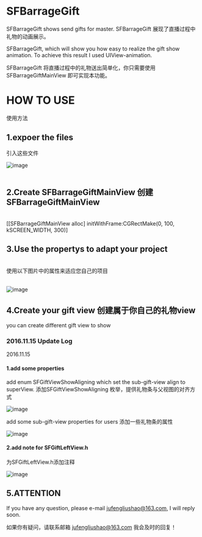 # SFBarrageGift
SFBarrageGift shows send gifts for master. SFBarrageGift 展现了直播过程中礼物的动画展示。 

SFBarrageGift, which will show you how easy to realize the gift show animation. To achieve this result I used UIView-animation.

SFBarrageGift 将直播过程中的礼物送出简单化，你只需要使用 SFBarrageGiftMainView 即可实现本功能。

<h1>HOW TO USE</h1>
使用方法

 <h2>1.expoer the files</h2>
引入这些文件

![image](https://github.com/jufengliushao/SFBarrageGift/blob/master/ReadmeImage/Readme-1.png)
<br/><br/>

<h2>2.Create SFBarrageGiftMainView   创建SFBarrageGiftMainView</h2><br/>
[[SFBarrageGiftMainView alloc] initWithFrame:CGRectMake(0, 100, kSCREEN_WIDTH, 300)]
<br/>


<h2>3.Use the propertys to adapt your project</h2> <br/>
  使用以下图片中的属性来适应您自己的项目<br/><br/>
  
 ![image](https://github.com/jufengliushao/SFBarrageGift/blob/master/ReadmeImage/Readme-2.png)
  
 
 <h2>4.Create your gift view    创建属于你自己的礼物view</h2>
 
 you can create different gift view to show 
 
<h3>2016.11.15 Update Log</h3>
 2016.11.15     
<h4>1.add some properties </h4>
 
  add enum SFGiftViewShowAligning which set the sub-gift-view align to superView.
   添加SFGiftViewShowAligning 枚举，提供礼物条与父视图的对齐方式
 
![image](https://github.com/jufengliushao/SFBarrageGift/blob/master/ReadmeImage/Readme-3.png)
 
   add some sub-gift-view properties for users 
    添加一些礼物条的属性
 
![image](https://github.com/jufengliushao/SFBarrageGift/blob/master/ReadmeImage/Readme-4.png)
 
 <h4>2.add note for  SFGiftLeftView.h</h4>
     为SFGiftLeftView.h添加注释
        
![image](https://github.com/jufengliushao/SFBarrageGift/blob/master/ReadmeImage/Readme-5.png)
        
  
 <h2>5.ATTENTION  </h2>
 
 If you have any question, please e-mail jufengliushao@163.com, I will reply soon.
 
 如果你有疑问，请联系邮箱 jufengliushao@163.com 我会及时的回复！
  
